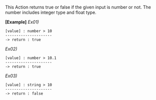This Action returns true or false if the given input is number or not.
The number includes integer type and float type.
<br/>

**[Example]**
*Ex01)*
```
[value] : number > 10
---------------------
-> return : true
```
*Ex02)*
```
[value] : number > 10.1
---------------------
-> return : true
```
*Ex03)*
```
[value] : string > 10
---------------------
-> return : false
```
